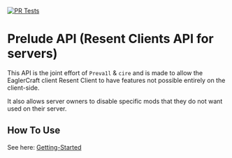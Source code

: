 [![PR Tests](https://github.com/The-Resent-Team/Prelude-API/actions/workflows/pr_tests.yml/badge.svg?branch=master)](https://github.com/The-Resent-Team/Prelude-API/actions/workflows/pr_tests.yml)

# Prelude API (Resent Clients API for servers)

This API is the joint effort of `Preva1l` & `cire`
and is made to allow the EaglerCraft client Resent Client to have features not possible entirely on the client-side.


It also allows server owners to disable specific mods that they do not want used on their server.

## How To Use
See here: [Getting-Started](docs/Getting-Started.md)
